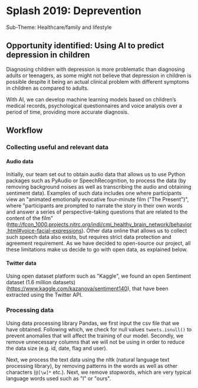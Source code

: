 # Splash 2019: Deprevention
Sub-Theme: Healthcare/family and lifestyle

## Opportunity identified: Using AI to predict depression in children
Diagnosing children with depression is more problematic than diagnosing adults or teenagers, as some might not believe that depression in children is possible despite it being an actual clinical problem with different symptoms in children as compared to adults.

With AI, we can develop machine learning models based on children’s medical records, psychological questionnaires and voice analysis over a period of time, providing more accurate diagnosis. 

## Workflow

### Collecting useful and relevant data

#### Audio data
Initially, our team set out to obtain audio data that allows us to use Python packages such as PyAudio or SpeechRecognition, to process the data (by removing background noises as well as transcribing the audio and obtaining sentiment data). Examples of such data includes one where participants view an "animated emotionally evocative four-minute film ("The Present")", where "participants are prompted to narrate the story in their own words and answer a series of perspective-taking questions that are related to the content of the film" (http://fcon_1000.projects.nitrc.org/indi/cmi_healthy_brain_network/behavior.html#voice-facial-expressions). Other data online that allows us to collect such speech data also exists, but requires strict data protection and agreement requirement. As we have decided to open-source our project, all these limitations make us decide to go with open data, as explained below.

#### Twitter data
Using open dataset platform such as "Kaggle", we found an open Sentiment dataset (1.6 million datasets) (https://www.kaggle.com/kazanova/sentiment140), that have been extracted using the Twitter API.

### Processing data
Using data processing library Pandas, we first input the csv file that we have obtained. Following which, we check for null values ```tweets.isnull()``` to prevent anomalies that will affect the training of our model. Secondly, we remove unnecessary columns that we will not be using in order to reduce the data size (e.g. id, date, flag and user).

Next, we process the text data using the nltk (natural language text processing library), by removing patterns in the words as well as other characters (```@[\w]*``` etc.). Next, we remove stopwords, which are very typical language words used such as "I" or "ours".
